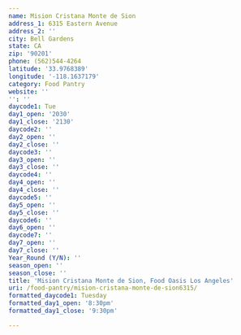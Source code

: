 ```yaml
---
name: Mision Cristana Monte de Sion
address_1: 6315 Eastern Avenue
address_2: ''
city: Bell Gardens
state: CA
zip: '90201'
phone: (562)544-4264
latitude: '33.9768389'
longitude: '-118.1637179'
category: Food Pantry
website: ''
'': ''
daycode1: Tue
day1_open: '2030'
day1_close: '2130'
daycode2: ''
day2_open: ''
day2_close: ''
daycode3: ''
day3_open: ''
day3_close: ''
daycode4: ''
day4_open: ''
day4_close: ''
daycode5: ''
day5_open: ''
day5_close: ''
daycode6: ''
day6_open: ''
daycode7: ''
day7_open: ''
day7_close: ''
Year_Round (Y/N): ''
season_open: ''
season_close: ''
title: 'Mision Cristana Monte de Sion, Food Oasis Los Angeles'
uri: /food-pantry/mision-cristana-monte-de-sion6315/
formatted_daycode1: Tuesday
formatted_day1_open: '8:30pm'
formatted_day1_close: '9:30pm'

---
```

